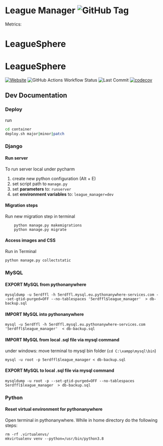 # League Manager ![GitHub Tag](https://img.shields.io/github/v/tag/dachrisch/leaguesphere)

Metrics:

# LeagueSphere

# LeagueSphere

[![Website](https://img.shields.io/website?url=https%3A%2F%2Fleaguesphere.app&style=for-the-badge)](https://leaguesphere.app)
![GitHub Actions Workflow Status](https://img.shields.io/github/actions/workflow/status/dachrisch/leaguesphere/ci_pr.yaml?style=for-the-badge)
![Last Commit](https://img.shields.io/github/last-commit/dachrisch/leaguesphere?style=for-the-badge)
[![codecov](https://img.shields.io/codecov/c/github/dachrisch/leaguesphere?style=for-the-badge)](https://codecov.io/gh/dachrisch/leaguesphere)

## Dev Documentation

### Deploy
run 
```bash
cd container
deploy.sh major|minor|patch
``` 

### Django

#### Run server

To run server local under pycharm

1. create new python configuration (Alt + E)
  1. set script path to `manage.py`
  2. set **parameters** to: `runserver`
  3. set **environment variables** to: `league_manager=dev`

#### Migration steps

Run new migration step in terminal

```
    python manage.py makemigrations
    python manage.py migrate
```

#### Access images and CSS

Run in Terminal

```
python manage.py collectstatic
```

### MySQL

#### EXPORT MySQL from pythonanywhere

    mysqldump -u 5erdffl -h 5erdffl.mysql.eu.pythonanywhere-services.com --set-gtid-purged=OFF --no-tablespaces '5erdffl$league_manager'  > db-backup.sql

#### IMPORT MySQL into pythonanywhere

    mysql -u 5erdffl -h 5erdffl.mysql.eu.pythonanywhere-services.com '5erdffl$league_manager'  < db-backup.sql

#### IMPORT MySQL from local .sql file via mysql command

under windows: move terminal to mysql bin folder (`cd C:\xampp\mysql\bin`)

    mysql -u root -p 5erdffl$league_manager < db-backup.sql

#### EXPORT MySQL to local .sql file via mysql command

    mysqldump -u root -p --set-gtid-purged=OFF --no-tablespaces 5erdffl$league_manager  > db-backup.sql

### Python

#### Reset virtual environment for pythonanywhere

Open terminal in pythonanywhere. While in home directory do the following steps:

    rm -rf .virtualenvs/
    mkvirtualenv venv --python=/usr/bin/python3.8
